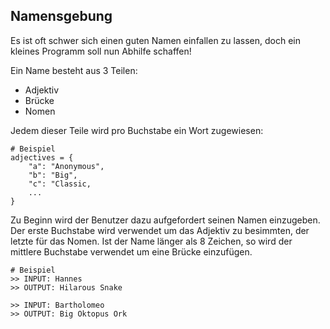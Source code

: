 ## Namensgebung
Es ist oft schwer sich einen guten Namen einfallen zu lassen, doch ein kleines Programm soll nun Abhilfe schaffen!

Ein Name besteht aus 3 Teilen:
- Adjektiv
- Brücke
- Nomen

Jedem dieser Teile wird pro Buchstabe ein Wort zugewiesen:
```
# Beispiel
adjectives = {
    "a": "Anonymous",
    "b": "Big",
    "c": "Classic,
    ...
}
```
Zu Beginn wird der Benutzer dazu aufgefordert seinen Namen einzugeben.
Der erste Buchstabe wird verwendet um das Adjektiv zu besimmten, der letzte für das Nomen. 
Ist der Name länger als 8 Zeichen, so wird der mittlere Buchstabe verwendet um eine Brücke einzufügen.
```
# Beispiel
>> INPUT: Hannes
>> OUTPUT: Hilarous Snake

>> INPUT: Bartholomeo
>> OUTPUT: Big Oktopus Ork
```